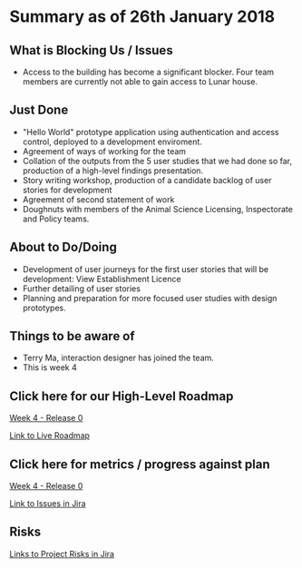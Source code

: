 # Summary as of 26th January 2018

## What is Blocking Us / Issues
* Access to the building has become a significant blocker. Four team members are currently not able to gain access to Lunar house.

## Just Done
* "Hello World" prototype application using authentication and access control, deployed to a development enviroment.
* Agreement of ways of working for the team
* Collation of the outputs from the 5 user studies that we had done so far, production of a high-level findings presentation.
* Story writing workshop, production of a candidate backlog of user stories for development 
* Agreement of second statement of work
* Doughnuts with members of the Animal Science Licensing, Inspectorate and Policy teams.

## About to Do/Doing
* Development of user journeys for the first user stories that will be development: View Establishment Licence
* Further detailing of user stories
* Planning and preparation for more focused user studies with design prototypes.

## Things to be aware of
* Terry Ma, interaction designer has joined the team.
* This is week 4

## Click here for our High-Level Roadmap
[Week 4 - Release 0](graphs/ASLRoadMap26012018.png) 

[Link to Live Roadmap](https://trello.com/b/gDQdE01u/asl-roadmap)

## Click here for metrics / progress against plan
[Week 4 - Release 0](graphs/progress26012018.png)

[Link to Issues in Jira](https://jira.digital.homeoffice.gov.uk/secure/RapidBoard.jspa?rapidView=287)

## Risks
[Links to Project Risks in Jira](https://jira.digital.homeoffice.gov.uk/issues/?jql=labels%20%3D%20Risk%20and%20project%3D%22Animal%20Sciences%22)



